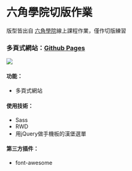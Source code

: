 # 六角學院切版作業
版型皆出自 [六角學院](https://www.hexschool.com/)線上課程作業，僅作切版練習
### 多頁式網站：[Github Pages](https://joyun25.github.io/hex-school-multiple-pages/)
![](https://i.imgur.com/NvQVS5i.png)
#### 功能：
- 多頁式網站
#### 使用技術：
- Sass
- RWD
- 用jQuery做手機板的漢堡選單
#### 第三方插件：
- font-awesome
